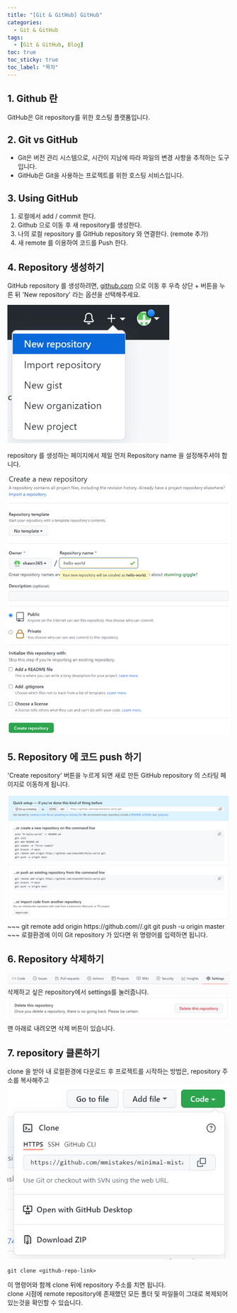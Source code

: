 ```yaml
---
title: "[Git & GitHub] GitHub"
categories:
  - Git & GitHub
tags:
  - [Git & GitHub, Blog]
toc: true
toc_sticky: true
toc_label: "목차"
---
```


## 1. Github 란
GitHub은 Git repository를 위한 호스팅 플랫폼입니다.

## 2. Git vs GitHub
- Git은 버전 관리 시스템으로, 시간이 지남에 따라 파일의 변경 사항을 추적하는 도구입니다.
- GitHub은 Git을 사용하는 프로젝트를 위한 호스팅 서비스입니다.

## 3. Using GitHub
1. 로컬에서 add / commit 한다.
2. Github 으로 이동 후 새 repository를 생성한다.
3. 나의 로컬 repository 를 GitHub repository 와 연결한다. (remote 추가)
4. 새 remote 를 이용하여 코드를 Push 한다.

## 4. Repository 생성하기
GitHub repository 를 생성하려면, [github.com](https://github.com) 으로 이동 후 우측 상단 + 버튼을 누른 뒤 'New repository' 라는 옵션을 선택해주세요.  

<img class="img-fluid" src="/img/posts/repository.png" alt="print-image">

repository 를 생성하는 페이지에서 제일 먼저 Repository name 을 설정해주셔야 합니다.  

<img class="img-fluid" src="/img/posts/repository2.png" alt="print-image">

## 5. Repository 에 코드 push 하기
'Create repository' 버튼을 누르게 되면 새로 만든 GitHub repository 의 스타팅 페이지로 이동하게 됩니다.  

<img class="img-fluid" src="/img/posts/repository3.png" alt="print-image">
~~~
git remote add origin https://github.com/<your-username>/<your-repo-name>.git
git push -u origin master
~~~
로컬환경에 이미 Git repository 가 있다면 위 명령어를 입력하면 됩니다.

## 6. Repository 삭제하기
<img class="img-fluid" src="/img/posts/repository4.png" alt="print-image">
삭제하고 싶은 repository에서 settings를 눌러줍니다.  

<img class="img-fluid" src="/img/posts/repository5.png" alt="print-image">
맨 아래로 내려오면 삭제 버튼이 있습니다.

## 7. repository 클론하기
clone 을 받아 내 로컬환경에 다운로드 후 프로젝트를 시작하는 방법은, repository 주소를 복사해주고
<img class="img-fluid" src="/img/posts/repository6.png" alt="print-image">

~~~
git clone <github-repo-link>
~~~

이 명령어와 함께 clone 뒤에 repository 주소를 치면 됩니다.  
clone 시점에 remote repository에 존재했던 모든 폴더 및 파일들이 그대로 복제되어 있는것을 확인할 수 있습니다.